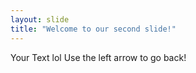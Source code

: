 ```yaml
---
layout: slide
title: "Welcome to our second slide!"
---
```

Your Text lol
Use the left arrow to go back!
